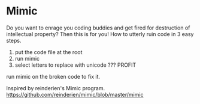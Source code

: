 # Mimic
Do you want to enrage you coding buddies and get fired for destruction of intellectual property? Then this is for you! How to utterly ruin code in 3 easy steps.
1. put the code file at the root
2. run mimic
3. select letters to replace with unicode
???
PROFIT

run mimic on the broken code to fix it.

Inspired by reinderien's Mimic program. 
https://github.com/reinderien/mimic/blob/master/mimic
